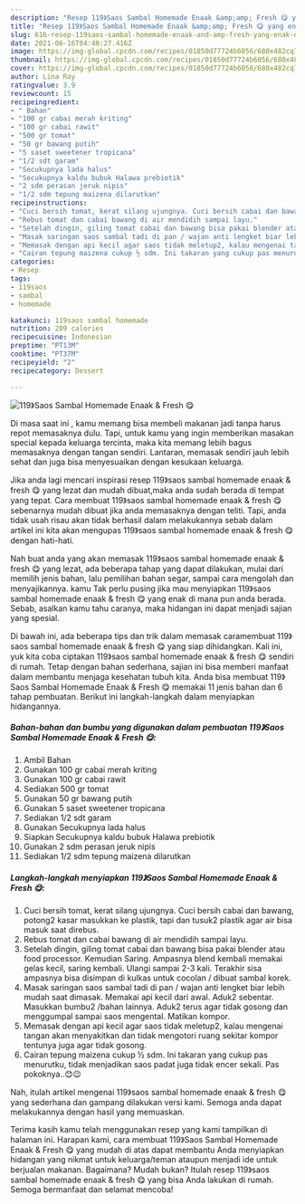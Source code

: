 ```yaml
---
description: "Resep 119》Saos Sambal Homemade Enaak &amp;amp; Fresh 😋 yang enak dan Mudah Dibuat"
title: "Resep 119》Saos Sambal Homemade Enaak &amp;amp; Fresh 😋 yang enak dan Mudah Dibuat"
slug: 616-resep-119saos-sambal-homemade-enaak-and-amp-fresh-yang-enak-dan-mudah-dibuat
date: 2021-06-16T04:40:27.416Z
image: https://img-global.cpcdn.com/recipes/01850d77724b6056/680x482cq70/119saos-sambal-homemade-enaak-fresh-😋-foto-resep-utama.jpg
thumbnail: https://img-global.cpcdn.com/recipes/01850d77724b6056/680x482cq70/119saos-sambal-homemade-enaak-fresh-😋-foto-resep-utama.jpg
cover: https://img-global.cpcdn.com/recipes/01850d77724b6056/680x482cq70/119saos-sambal-homemade-enaak-fresh-😋-foto-resep-utama.jpg
author: Lina Ray
ratingvalue: 3.9
reviewcount: 15
recipeingredient:
- " Bahan"
- "100 gr cabai merah kriting"
- "100 gr cabai rawit"
- "500 gr tomat"
- "50 gr bawang putih"
- "5 saset sweetener tropicana"
- "1/2 sdt garam"
- "Secukupnya lada halus"
- "Secukupnya kaldu bubuk Halawa prebiotik"
- "2 sdm perasan jeruk nipis"
- "1/2 sdm tepung maizena dilarutkan"
recipeinstructions:
- "Cuci bersih tomat, kerat silang ujungnya. Cuci bersih cabai dan bawang, potong2 kasar masukkan ke plastik, tapi dan tusuk2 plastik agar air bisa masuk saat direbus."
- "Rebus tomat dan cabai bawang di air mendidih sampai layu."
- "Setelah dingin, giling tomat cabai dan bawang bisa pakai blender atau food processor. Kemudian Saring. Ampasnya blend kembali memakai gelas kecil, saring kembali. Ulangi sampai 2-3 kali. Terakhir sisa ampasnya bisa disimpan di kulkas untuk cocolan / dibuat sambal korek."
- "Masak saringan saos sambal tadi di pan / wajan anti lengket biar lebih mudah saat dimasak. Memakai api kecil dari awal. Aduk2 sebentar. Masukkan bumbu2 /bahan lainnya. Aduk2 terus agar tidak gosong dan menggumpal sampai saos mengental. Matikan kompor."
- "Memasak dengan api kecil agar saos tidak meletup2, kalau mengenai tangan akan menyakitkan dan tidak mengotori ruang sekitar kompor tentunya juga agar tidak gosong."
- "Cairan tepung maizena cukup ½ sdm. Ini takaran yang cukup pas menurutku, tidak menjadikan saos padat juga tidak encer sekali. Pas pokoknya..😊😉"
categories:
- Resep
tags:
- 119saos
- sambal
- homemade

katakunci: 119saos sambal homemade 
nutrition: 209 calories
recipecuisine: Indonesian
preptime: "PT13M"
cooktime: "PT37M"
recipeyield: "2"
recipecategory: Dessert

---
```



![119》Saos Sambal Homemade Enaak &amp; Fresh 😋](https://img-global.cpcdn.com/recipes/01850d77724b6056/680x482cq70/119saos-sambal-homemade-enaak-fresh-😋-foto-resep-utama.jpg)

Di masa  saat ini , kamu memang bisa membeli makanan jadi tanpa harus repot memasaknya dulu. Tapi, untuk kamu yang ingin memberikan masakan special kepada keluarga tercinta, maka kita memang lebih bagus memasaknya dengan tangan sendiri. Lantaran, memasak sendiri jauh lebih sehat dan juga bisa menyesuaikan dengan kesukaan keluarga.

Jika anda lagi mencari inspirasi resep 119》saos sambal homemade enaak &amp; fresh 😋 yang lezat dan mudah dibuat,maka anda sudah berada di tempat yang tepat. Cara membuat 119》saos sambal homemade enaak &amp; fresh 😋  sebenarnya mudah dibuat jika anda memasaknya dengan teliti. Tapi, anda tidak usah risau akan tidak berhasil dalam melakukannya 
sebab dalam artikel ini kita akan mengupas 119》saos sambal homemade enaak &amp; fresh 😋 dengan hati-hati.  



Nah buat anda yang akan memasak 119》saos sambal homemade enaak &amp; fresh 😋 yang lezat, ada beberapa tahap yang dapat dilakukan, mulai dari memilih jenis bahan, lalu pemilihan bahan segar, sampai cara mengolah dan menyajikannya. kamu Tak perlu pusing jika mau menyiapkan 119》saos sambal homemade enaak &amp; fresh 😋 yang enak di mana pun anda berada. Sebab, asalkan kamu  tahu caranya, maka hidangan ini dapat menjadi sajian yang spesial.

Di bawah ini, ada beberapa tips dan trik dalam memasak caramembuat 119》saos sambal homemade enaak &amp; fresh 😋 yang siap dihidangkan. Kali ini, yuk kita coba ciptakan 119》saos sambal homemade enaak &amp; fresh 😋 sendiri di rumah. Tetap dengan bahan sederhana, sajian ini bisa memberi manfaat dalam membantu menjaga kesehatan tubuh kita. Anda bisa membuat 119》Saos Sambal Homemade Enaak &amp; Fresh 😋 memakai 11 jenis bahan dan 6 tahap pembuatan. Berikut ini langkah-langkah dalam menyiapkan hidangannya.

<!--inarticleads1-->

##### Bahan-bahan dan bumbu yang digunakan dalam pembuatan 119》Saos Sambal Homemade Enaak &amp; Fresh 😋:

1. Ambil  Bahan
1. Gunakan 100 gr cabai merah kriting
1. Gunakan 100 gr cabai rawit
1. Sediakan 500 gr tomat
1. Gunakan 50 gr bawang putih
1. Gunakan 5 saset sweetener tropicana
1. Sediakan 1/2 sdt garam
1. Gunakan Secukupnya lada halus
1. Siapkan Secukupnya kaldu bubuk Halawa prebiotik
1. Gunakan 2 sdm perasan jeruk nipis
1. Sediakan 1/2 sdm tepung maizena dilarutkan




<!--inarticleads2-->

##### Langkah-langkah menyiapkan 119》Saos Sambal Homemade Enaak &amp; Fresh 😋:

1. Cuci bersih tomat, kerat silang ujungnya. Cuci bersih cabai dan bawang, potong2 kasar masukkan ke plastik, tapi dan tusuk2 plastik agar air bisa masuk saat direbus.
1. Rebus tomat dan cabai bawang di air mendidih sampai layu.
1. Setelah dingin, giling tomat cabai dan bawang bisa pakai blender atau food processor. Kemudian Saring. Ampasnya blend kembali memakai gelas kecil, saring kembali. Ulangi sampai 2-3 kali. Terakhir sisa ampasnya bisa disimpan di kulkas untuk cocolan / dibuat sambal korek.
1. Masak saringan saos sambal tadi di pan / wajan anti lengket biar lebih mudah saat dimasak. Memakai api kecil dari awal. Aduk2 sebentar. Masukkan bumbu2 /bahan lainnya. Aduk2 terus agar tidak gosong dan menggumpal sampai saos mengental. Matikan kompor.
1. Memasak dengan api kecil agar saos tidak meletup2, kalau mengenai tangan akan menyakitkan dan tidak mengotori ruang sekitar kompor tentunya juga agar tidak gosong.
1. Cairan tepung maizena cukup ½ sdm. Ini takaran yang cukup pas menurutku, tidak menjadikan saos padat juga tidak encer sekali. Pas pokoknya..😊😉




Nah, itulah artikel mengenai  119》saos sambal homemade enaak &amp; fresh 😋  yang sederhana dan gampang dilakukan versi kami. Semoga anda dapat melakukannya dengan hasil yang memuaskan. 

Terima kasih kamu telah menggunakan resep yang kami tampilkan di halaman ini. Harapan kami, cara membuat  119》Saos Sambal Homemade Enaak &amp; Fresh 😋 yang mudah di atas dapat membantu Anda menyiapkan hidangan yang nikmat untuk keluarga/teman ataupun menjadi ide untuk berjualan makanan. Bagaimana? Mudah bukan? Itulah resep 119》saos sambal homemade enaak &amp; fresh 😋 yang bisa Anda lakukan di rumah. Semoga bermanfaat dan selamat mencoba!

